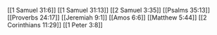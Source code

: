 [[1 Samuel 31:6]]
[[1 Samuel 31:13]]
[[2 Samuel 3:35]]
[[Psalms 35:13]]
[[Proverbs 24:17]]
[[Jeremiah 9:1]]
[[Amos 6:6]]
[[Matthew 5:44]]
[[2 Corinthians 11:29]]
[[1 Peter 3:8]]
